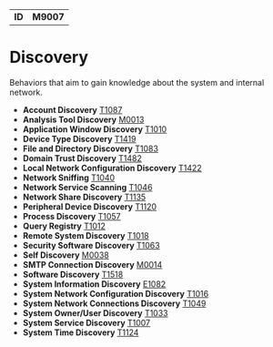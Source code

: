 |||
|--|-----|
|**ID**|**M9007**|

# Discovery #
Behaviors that aim to gain knowledge about the system and internal network.

* **Account Discovery** [T1087](../discovery/account-discover.md)
* **Analysis Tool Discovery** [M0013](../discovery/analysis-tool-discover.md)
* **Application Window Discovery** [T1010](../discovery/app-window-discover.md)
* **Device Type Discovery** [T1419](../discovery/device-type-discover.md)
* **File and Directory Discovery** [T1083](../discovery/file-and-directory-discover.md)
* **Domain Trust Discovery** [T1482](../discovery/domain-trust-discover.md)
* **Local Network Configuration Discovery** [T1422](../discovery/local-network-configuration-discover.md)
* **Network Sniffing** [T1040](../discovery/network-sniff.md)
* **Network Service Scanning** [T1046](../discovery/network-service-scan.md)
* **Network Share Discovery** [T1135](../discovery/network-share-discover.md)
* **Peripheral Device Discovery** [T1120](../discovery/peripheral-device-discover.md)
* **Process Discovery** [T1057](../discovery/process-discover.md)
* **Query Registry** [T1012](../discovery/query-registry.md)
* **Remote System Discovery** [T1018](../discovery/remote-sys-discover.md)
* **Security Software Discovery** [T1063](../discovery/security-sw-discover.md)
* **Self Discovery** [M0038](../discovery/self-discover.md)
* **SMTP Connection Discovery** [M0014](../discovery/smtp-connect-discover.md)
* **Software Discovery** [T1518](../discovery/sw-discover.md)
* **System Information Discovery** [E1082](../discovery/system-info-discover.md)
* **System Network Configuration Discovery** [T1016](../discovery/system-network-config-discover.md)
* **System Network Connections Discovery** [T1049](../discovery/system-network-conn-discover.md)
* **System Owner/User Discovery** [T1033](../discovery/system-owner-discover.md)
* **System Service Discovery** [T1007](../discovery/system-service-discover.md)
* **System Time Discovery** [T1124](../discovery/system-time-discover.md)